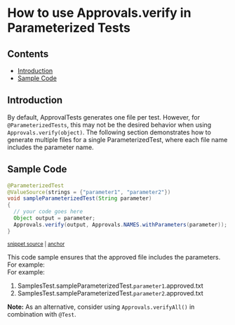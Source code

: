 <a id="top"></a>

# How to use Approvals.verify in Parameterized Tests
<!-- toc -->
## Contents

  * [Introduction](#introduction)
  * [Sample Code](#sample-code)<!-- endToc -->

## Introduction
By default, ApprovalTests generates one file per test. However, for `@ParameterizedTests`, this may not be the desired behavior when using `Approvals.verify(object)`. 
The following section demonstrates how to generate multiple files for a single ParameterizedTest, where each file name includes the parameter name.


## Sample Code

<!-- snippet: parameterized_test -->
<a id='snippet-parameterized_test'></a>
```java
@ParameterizedTest
@ValueSource(strings = {"parameter1", "parameter2"})
void sampleParameterizedTest(String parameter)
{
  // your code goes here
  Object output = parameter;
  Approvals.verify(output, Approvals.NAMES.withParameters(parameter));
}
```
<sup><a href='/approvaltests-tests/src/test/java/org/approvaltests/SamplesTest.java#L41-L50' title='Snippet source file'>snippet source</a> | <a href='#snippet-parameterized_test' title='Start of snippet'>anchor</a></sup>
<!-- endSnippet -->

This code sample ensures that the approved file includes the parameters. For example:  
For example: 
1. SamplesTest.sampleParameterizedTest.`parameter1`.approved.txt 
1. SamplesTest.sampleParameterizedTest.`parameter2`.approved.txt

**Note:** As an alternative, consider using `Approvals.verifyAll()` in combination with `@Test`.
